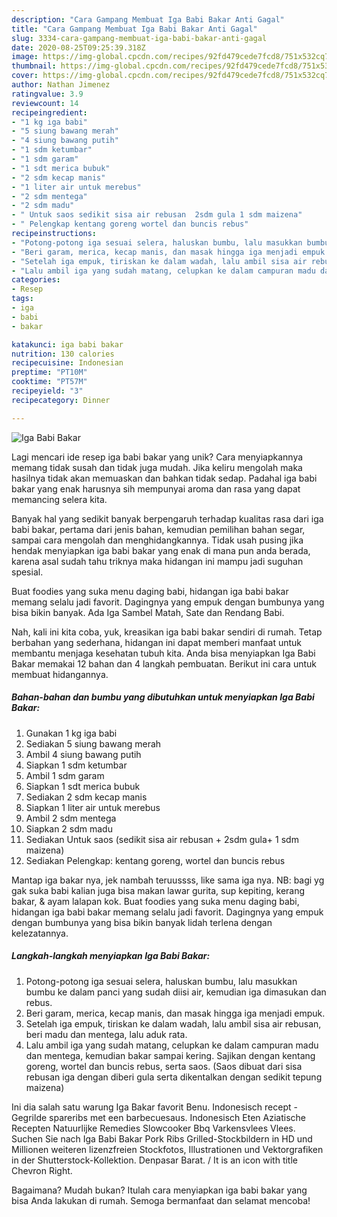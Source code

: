 ```yaml
---
description: "Cara Gampang Membuat Iga Babi Bakar Anti Gagal"
title: "Cara Gampang Membuat Iga Babi Bakar Anti Gagal"
slug: 3334-cara-gampang-membuat-iga-babi-bakar-anti-gagal
date: 2020-08-25T09:25:39.318Z
image: https://img-global.cpcdn.com/recipes/92fd479cede7fcd8/751x532cq70/iga-babi-bakar-foto-resep-utama.jpg
thumbnail: https://img-global.cpcdn.com/recipes/92fd479cede7fcd8/751x532cq70/iga-babi-bakar-foto-resep-utama.jpg
cover: https://img-global.cpcdn.com/recipes/92fd479cede7fcd8/751x532cq70/iga-babi-bakar-foto-resep-utama.jpg
author: Nathan Jimenez
ratingvalue: 3.9
reviewcount: 14
recipeingredient:
- "1 kg iga babi"
- "5 siung bawang merah"
- "4 siung bawang putih"
- "1 sdm ketumbar"
- "1 sdm garam"
- "1 sdt merica bubuk"
- "2 sdm kecap manis"
- "1 liter air untuk merebus"
- "2 sdm mentega"
- "2 sdm madu"
- " Untuk saos sedikit sisa air rebusan  2sdm gula 1 sdm maizena"
- " Pelengkap kentang goreng wortel dan buncis rebus"
recipeinstructions:
- "Potong-potong iga sesuai selera, haluskan bumbu, lalu masukkan bumbu ke dalam panci yang sudah diisi air, kemudian iga dimasukan dan rebus."
- "Beri garam, merica, kecap manis, dan masak hingga iga menjadi empuk."
- "Setelah iga empuk, tiriskan ke dalam wadah, lalu ambil sisa air rebusan, beri madu dan mentega, lalu aduk rata."
- "Lalu ambil iga yang sudah matang, celupkan ke dalam campuran madu dan mentega, kemudian bakar sampai kering. Sajikan dengan kentang goreng, wortel dan buncis rebus, serta saos. (Saos dibuat dari sisa rebusan iga dengan diberi gula serta dikentalkan dengan sedikit tepung maizena)"
categories:
- Resep
tags:
- iga
- babi
- bakar

katakunci: iga babi bakar 
nutrition: 130 calories
recipecuisine: Indonesian
preptime: "PT10M"
cooktime: "PT57M"
recipeyield: "3"
recipecategory: Dinner

---
```



![Iga Babi Bakar](https://img-global.cpcdn.com/recipes/92fd479cede7fcd8/751x532cq70/iga-babi-bakar-foto-resep-utama.jpg)

Lagi mencari ide resep iga babi bakar yang unik? Cara menyiapkannya memang tidak susah dan tidak juga mudah. Jika keliru mengolah maka hasilnya tidak akan memuaskan dan bahkan tidak sedap. Padahal iga babi bakar yang enak harusnya sih mempunyai aroma dan rasa yang dapat memancing selera kita.

Banyak hal yang sedikit banyak berpengaruh terhadap kualitas rasa dari iga babi bakar, pertama dari jenis bahan, kemudian pemilihan bahan segar, sampai cara mengolah dan menghidangkannya. Tidak usah pusing jika hendak menyiapkan iga babi bakar yang enak di mana pun anda berada, karena asal sudah tahu triknya maka hidangan ini mampu jadi suguhan spesial.

Buat foodies yang suka menu daging babi, hidangan iga babi bakar memang selalu jadi favorit. Dagingnya yang empuk dengan bumbunya yang bisa bikin banyak. Ada Iga Sambel Matah, Sate dan Rendang Babi.


Nah, kali ini kita coba, yuk, kreasikan iga babi bakar sendiri di rumah. Tetap berbahan yang sederhana, hidangan ini dapat memberi manfaat untuk membantu menjaga kesehatan tubuh kita. Anda bisa menyiapkan Iga Babi Bakar memakai 12 bahan dan 4 langkah pembuatan. Berikut ini cara untuk membuat hidangannya.

<!--inarticleads1-->

##### Bahan-bahan dan bumbu yang dibutuhkan untuk menyiapkan Iga Babi Bakar:

1. Gunakan 1 kg iga babi
1. Sediakan 5 siung bawang merah
1. Ambil 4 siung bawang putih
1. Siapkan 1 sdm ketumbar
1. Ambil 1 sdm garam
1. Siapkan 1 sdt merica bubuk
1. Sediakan 2 sdm kecap manis
1. Siapkan 1 liter air untuk merebus
1. Ambil 2 sdm mentega
1. Siapkan 2 sdm madu
1. Sediakan  Untuk saos (sedikit sisa air rebusan + 2sdm gula+ 1 sdm maizena)
1. Sediakan  Pelengkap: kentang goreng, wortel dan buncis rebus


Mantap iga bakar nya, jek nambah teruussss, like sama iga nya. NB: bagi yg gak suka babi kalian juga bisa makan lawar gurita, sup kepiting, kerang bakar, &amp; ayam lalapan kok. Buat foodies yang suka menu daging babi, hidangan iga babi bakar memang selalu jadi favorit. Dagingnya yang empuk dengan bumbunya yang bisa bikin banyak lidah terlena dengan kelezatannya. 

<!--inarticleads2-->

##### Langkah-langkah menyiapkan Iga Babi Bakar:

1. Potong-potong iga sesuai selera, haluskan bumbu, lalu masukkan bumbu ke dalam panci yang sudah diisi air, kemudian iga dimasukan dan rebus.
1. Beri garam, merica, kecap manis, dan masak hingga iga menjadi empuk.
1. Setelah iga empuk, tiriskan ke dalam wadah, lalu ambil sisa air rebusan, beri madu dan mentega, lalu aduk rata.
1. Lalu ambil iga yang sudah matang, celupkan ke dalam campuran madu dan mentega, kemudian bakar sampai kering. Sajikan dengan kentang goreng, wortel dan buncis rebus, serta saos. (Saos dibuat dari sisa rebusan iga dengan diberi gula serta dikentalkan dengan sedikit tepung maizena)


Ini dia salah satu warung Iga Bakar favorit Benu. Indonesisch recept - Gegrilde spareribs met een barbecuesaus. Indonesisch Eten Aziatische Recepten Natuurlijke Remedies Slowcooker Bbq Varkensvlees Vlees. Suchen Sie nach Iga Babi Bakar Pork Ribs Grilled-Stockbildern in HD und Millionen weiteren lizenzfreien Stockfotos, Illustrationen und Vektorgrafiken in der Shutterstock-Kollektion. Denpasar Barat. / It is an icon with title Chevron Right. 

Bagaimana? Mudah bukan? Itulah cara menyiapkan iga babi bakar yang bisa Anda lakukan di rumah. Semoga bermanfaat dan selamat mencoba!
